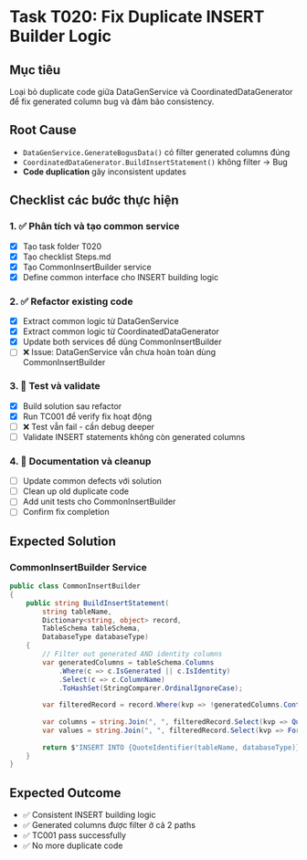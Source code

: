 # Task T020: Fix Duplicate INSERT Builder Logic

## Mục tiêu
Loại bỏ duplicate code giữa DataGenService và CoordinatedDataGenerator để fix generated column bug và đảm bảo consistency.

## Root Cause
- `DataGenService.GenerateBogusData()` có filter generated columns đúng
- `CoordinatedDataGenerator.BuildInsertStatement()` không filter → Bug
- **Code duplication** gây inconsistent updates

## Checklist các bước thực hiện

### 1. ✅ Phân tích và tạo common service
- [x] Tạo task folder T020
- [x] Tạo checklist Steps.md  
- [x] Tạo CommonInsertBuilder service
- [x] Define common interface cho INSERT building logic

### 2. ✅ Refactor existing code
- [x] Extract common logic từ DataGenService
- [x] Extract common logic từ CoordinatedDataGenerator
- [x] Update both services để dùng CommonInsertBuilder
- [ ] ❌ Issue: DataGenService vẫn chưa hoàn toàn dùng CommonInsertBuilder

### 3. 🧪 Test và validate
- [x] Build solution sau refactor
- [x] Run TC001 để verify fix hoạt động
- [ ] ❌ Test vẫn fail - cần debug deeper
- [ ] Validate INSERT statements không còn generated columns

### 4. 📝 Documentation và cleanup
- [ ] Update common defects với solution
- [ ] Clean up old duplicate code
- [ ] Add unit tests cho CommonInsertBuilder
- [ ] Confirm fix completion

## Expected Solution

### CommonInsertBuilder Service
```csharp
public class CommonInsertBuilder
{
    public string BuildInsertStatement(
        string tableName,
        Dictionary<string, object> record, 
        TableSchema tableSchema,
        DatabaseType databaseType)
    {
        // Filter out generated AND identity columns
        var generatedColumns = tableSchema.Columns
            .Where(c => c.IsGenerated || c.IsIdentity)
            .Select(c => c.ColumnName)
            .ToHashSet(StringComparer.OrdinalIgnoreCase);
            
        var filteredRecord = record.Where(kvp => !generatedColumns.Contains(kvp.Key));
        
        var columns = string.Join(", ", filteredRecord.Select(kvp => QuoteIdentifier(kvp.Key, databaseType)));
        var values = string.Join(", ", filteredRecord.Select(kvp => FormatValue(kvp.Value)));
        
        return $"INSERT INTO {QuoteIdentifier(tableName, databaseType)} ({columns}) VALUES ({values})";
    }
}
```

## Expected Outcome
- ✅ Consistent INSERT building logic
- ✅ Generated columns được filter ở cả 2 paths
- ✅ TC001 pass successfully  
- ✅ No more duplicate code 
